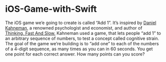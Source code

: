 # iOS-Game-with-Swift
The iOS game we’e going to create is called “Add 1”. It’s inspired by <a href="https://en.wikipedia.org/wiki/Daniel_Kahneman">Daniel Kahneman</a>, a renowned psychologist and economist, and author of <a href="https://en.wikipedia.org/wiki/Thinking,_Fast_and_Slow">Thinking, Fast And Slow.</a> Kahneman used a game, that lets people “add 1” to an arbitrary sequence of numbers, to test a concept called cognitive strain.  The goal of the game we’re building is to “add one” to each of the numbers of a 4-digit sequence, as many times as you can in 60 seconds. You get one point for each correct answer. How many points can you score?
